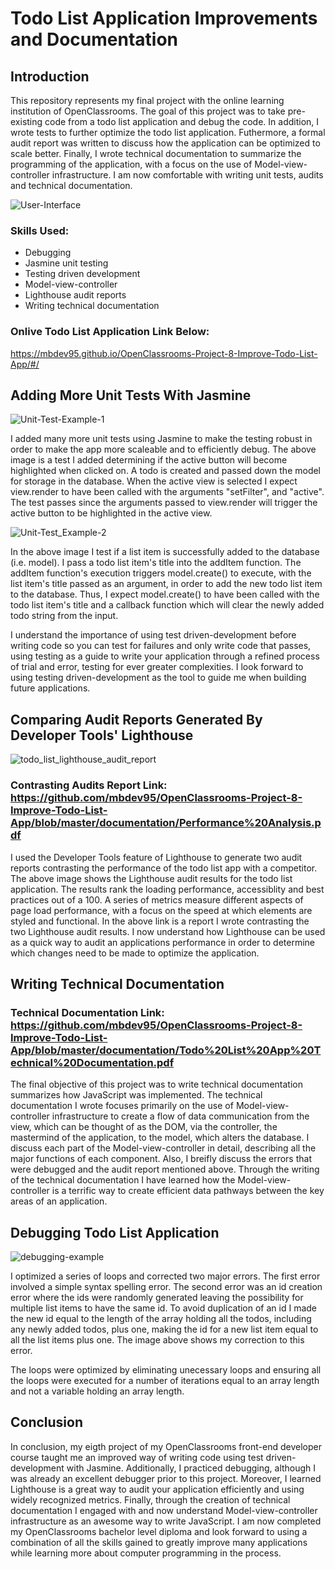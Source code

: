 # Todo List Application Improvements and Documentation

## Introduction
This repository represents my final project with the online learning institution of OpenClassrooms. The goal of this project was to take pre-existing code from a todo list application and debug the code. In addition, I wrote tests to further optimize the todo list application. Futhermore, a formal audit report was written to discuss how the application can be optimized to scale better. Finally, I wrote technical documentation to summarize the programming of the application, with a focus on the use of Model-view-controller infrastructure. I am now comfortable with writing unit tests, audits and technical documentation.

![User-Interface](https://user-images.githubusercontent.com/77469447/128958763-62909a50-be60-4e3e-bf35-b2dcc3a54151.PNG)

### Skills Used:
- Debugging
- Jasmine unit testing
- Testing driven development
- Model-view-controller
- Lighthouse audit reports
- Writing technical documentation

### Onlive Todo List Application Link Below:
https://mbdev95.github.io/OpenClassrooms-Project-8-Improve-Todo-List-App/#/

## Adding More Unit Tests With Jasmine

![Unit-Test-Example-1](https://user-images.githubusercontent.com/77469447/128958280-2e073397-0b36-4bc1-9428-93d1a84dfa2f.PNG)

I added many more unit tests using Jasmine to make the testing robust in order to make the app more scaleable and to efficiently debug. The above image is a test I added determining if the active button will become highlighted when clicked on. A todo is created and passed down the model for storage in the database. When the active view is selected I expect view.render to have been called with the arguments "setFilter", and "active". The test passes since the arguments passed to view.render will trigger the active button to be highlighted in the active view.

![Unit-Test_Example-2](https://user-images.githubusercontent.com/77469447/128958290-65fb3333-46d1-4758-b775-29084d2868d6.PNG)

In the above image I test if a list item is successfully added to the database (i.e. model). I pass a todo list item's title into the addItem function.  The addItem function's execution triggers model.create() to execute, with the list item's title passed as an argument, in order to add the new todo list item to the database.  Thus, I expect model.create() to have been called with the todo list item's title and a callback function which will clear the newly added todo string from the input.

I understand the importance of using test driven-development before writing code so you can test for failures and only write code that passes, using testing as a guide to write your application through a refined process of trial and error, testing for ever greater complexities. I look forward to using testing driven-development as the tool to guide me when building future applications.

## Comparing Audit Reports Generated By Developer Tools' Lighthouse

![todo_list_lighthouse_audit_report](https://user-images.githubusercontent.com/77469447/128958352-d218db87-ce44-4e81-8a91-2f86a6bbb68a.PNG)

### Contrasting Audits Report Link: https://github.com/mbdev95/OpenClassrooms-Project-8-Improve-Todo-List-App/blob/master/documentation/Performance%20Analysis.pdf

I used the Developer Tools feature of Lighthouse to generate two audit reports contrasting the performance of the todo list app with a competitor.  The above image shows the Lighthouse audit results for the todo list application.  The results rank the loading performance, accessiblity and best practices out of a 100.  A series of metrics measure different aspects of page load performance, with a focus on the speed at which elements are styled and functional.  In the above link is a report I wrote contrasting the two Lighthouse audit results. I now understand how Lighthouse can be used as a quick way to audit an applications performance in order to determine which changes need to be made to optimize the application.

## Writing Technical Documentation

### Technical Documentation Link: https://github.com/mbdev95/OpenClassrooms-Project-8-Improve-Todo-List-App/blob/master/documentation/Todo%20List%20App%20Technical%20Documentation.pdf

The final objective of this project was to write technical documentation summarizes how JavaScript was implemented.  The technical documentation I wrote focuses primarily on the use of Model-view-controller infrastructure to create a flow of data communication from the view, which can be thought of as the DOM, via the controller, the mastermind of the application, to the model, which alters the database. I discuss each part of the Model-view-controller in detail, describing all the major functions of each component.  Also, I breifly discuss the errors that were debugged and the audit report mentioned above. Through the writing of the technical documentation I have learned how the Model-view-controller is a terrific way to create efficient data pathways between the key areas of an application.

## Debugging Todo List Application

![debugging-example](https://user-images.githubusercontent.com/77469447/128958071-143cc78f-4769-4b3d-9e05-83f1f0f66853.PNG)

I optimized a series of loops and corrected two major errors. The first error involved a simple syntax spelling error.  The second error was an id creation error where the ids were randomly generated leaving the possibility for multiple list items to have the same id. To avoid duplication of an id I made the new id equal to the length of the array holding all the todos, including any newly added todos, plus one, making the id for a new list item equal to all the list items plus one. The image above shows my correction to this error. 

The loops were optimized by eliminating unecessary loops and ensuring all the loops were executed for a number of iterations equal to an array length and not a variable holding an array length. 

## Conclusion

In conclusion, my eigth project of my OpenClassrooms front-end developer course taught me an improved way of writing code using test driven-development with Jasmine.  Additionally, I practiced debugging, although I was already an excellent debugger prior to this project. Moreover, I learned Lighthouse is a great way to audit your application efficiently and using widely recognized metrics.  Finally, through the creation of technical documentation I engaged with and now understand Model-view-controller infrastructure as an awesome way to write JavaScript. I am now completed my OpenClassrooms bachelor level diploma and look forward to using a combination of all the skills gained to greatly improve many applications while learning more about computer programming in the process.
